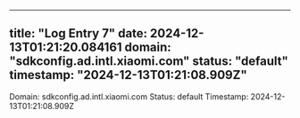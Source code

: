 
---
title: "Log Entry 7"
date: 2024-12-13T01:21:20.084161
domain: "sdkconfig.ad.intl.xiaomi.com"
status: "default"
timestamp: "2024-12-13T01:21:08.909Z"
---

Domain: sdkconfig.ad.intl.xiaomi.com
Status: default
Timestamp: 2024-12-13T01:21:08.909Z
